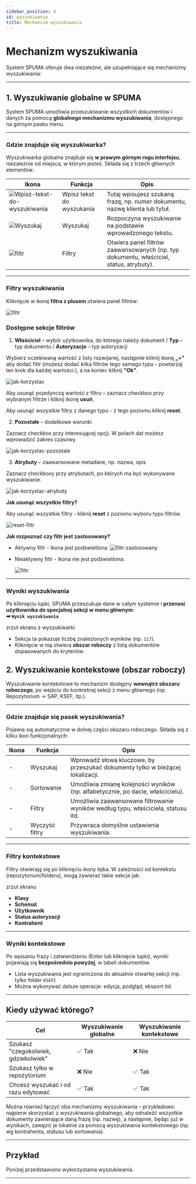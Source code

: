```yaml
---
sidebar_position: 4
id: wyszukiwanie
title: Mechanizm wyszukiwania
---
```


# Mechanizm wyszukiwania
System SPUMA oferuje dwa niezależne, ale uzupełniające się mechanizmy wyszukiwania:

---

## 1. Wyszukiwanie globalne w SPUMA

System SPUMA umożliwia przeszukiwanie wszystkich dokumentów i danych za pomocą **globalnego mechanizmu wyszukiwania**, dostępnego na górnym pasku menu.

---

### Gdzie znajduje się wyszukiwarka?

Wyszukiwarka globalna znajduje się **w prawym górnym rogu interfejsu**, niezależnie od miejsca, w którym jesteś. Składa się z trzech głównych elementów:

| Ikona | Funkcja | Opis |
|--------|-------|------|
| ![Wpisz-tekst-do-wyszukiwania](/img/szukaj.png) | Wpisz tekst do wyszukania |  Tutaj wpisujesz szukaną frazę, np. numer dokumentu, nazwę klienta lub tytuł. |
| ![Wyszukaj](/img/szukaj2.png) | Wyszukaj | Rozpoczyna wyszukiwanie na podstawie wprowadzonego tekstu. |
| ![filtr](/img/filtr.png) | Filtry | Otwiera panel filtrów zaawansowanych (np. typ dokumentu, właściciel, status, atrybuty). |

---

### Filtry wyszukiwania

Kliknięcie w ikonę **filtra z plusem** otwiera panel filtrów:

![filtr](/img/filtr2.png)

### Dostępne sekcje filtrów

1. **Właściciel** – wybór użytkownika, do którego należy dokument / **Typ** – typ dokumentu / **Autoryzacje** – typ autoryzacji

Wybierz oczekiwaną wartość z listy rozwijanej, następnie kliknij ikonę **„+”** aby dodać filtr (możesz dodać kilka filtrów tego samego typu – powtarzaj ten krok dla każdej wartości.), a na koniec kliknij **"Ok"**.  

![jak-korzystac](/img/Korzystanie_z_filtrow.png)

Aby usunąć pojedynczą wartość z filtru – zaznacz checkbox przy wybranym filtrze i kliknij ikonę **usuń**.

Aby usunąć wszystkie filtry z danego typu - z tego poziomu kliknij **reset**.

2. **Pozostałe** – dodatkowe warunki

Zaznacz checkbox przy interesującej opcji. W polach dat możesz wprowadzić zakres czasowy.

![jak-korzystac-pozostale](/img/wyszukiwanie_pozostale.png)
  
3. **Atrybuty** – zaawansowane metadane, np. nazwa, opis

Zaznacz checkboxy przy atrybutach, po których ma być wykonywane wyszukiwanie.

![jak-korzystac-atrybuty](/img/wyszukiwanie_atrybuty.png)

**Jak usunąć wszystkie filtry?**

Aby usunąć wszystkie filtry - kliknij **reset** z poziomu wyboru typu filtrów.

![reset-filtr](/img/reset_filtr.png)

**Jak rozpoznać czy filtr jest zastosowany?**

- Aktywny filtr - ikona jest podświetlona:
  ![filtr-zastosowany](/img/filtr_zastosowany.png)
  
- Nieaktywny filtr - ikona nie jest podświetlona:

   ![filtr](/img/filtr.png)

---

### Wyniki wyszukiwania

Po kliknięciu lupki, SPUMA przeszukuje dane w całym systemie i **przenosi użytkownika do specjalnej sekcji w menu głównym**:  
**➡ `Wynik wyszukiwania`**

zrzut ekranu z wyszukiwarki

- Sekcja ta pokazuje liczbę znalezionych wyników (np. `117`).
- Kliknięcie w nią otwiera **obszar roboczy** z listą dokumentów dopasowanych do kryteriów.

## 2. Wyszukiwanie kontekstowe (obszar roboczy)

Wyszukiwanie kontekstowe to mechanizm dostępny **wewnątrz obszaru roboczego**, po wejściu do konkretnej sekcji z menu głównego (np. Repozytorium → SAP, KSEF, itp.).

---

### Gdzie znajduje się pasek wyszukiwania?

Pojawia się automatycznie w dolnej części obszaru roboczego. Składa się z kilku ikon funkcjonalnych:

| Ikona | Funkcja | Opis |
|-------|---------|------|
|- | Wyszukaj | Wprowadź słowa kluczowe, by przeszukać dokumenty tylko w bieżącej lokalizacji. |
| - | Sortowanie | Umożliwia zmianę kolejności wyników (np. alfabetycznie, po dacie, właścicielu). |
| - | Filtry | Umożliwia zaawansowane filtrowanie wyników według typu, właściciela, statusu itd. |
| - | Wyczyść filtry | Przywraca domyślne ustawienia wyszukiwania. |

---
### Filtry kontekstowe

Filtry otwierają się po kliknięciu ikony lejka. W zależności od kontekstu (repozytorium/folderu), mogą zawierać takie sekcje jak:

zrzut ekranu

- **Klasy**
- **Schemat**
- **Użytkownik**
- **Status autoryzacji**
- **Kontrahent**
---

### Wyniki kontekstowe

Po wpisaniu frazy i zatwierdzeniu (Enter lub kliknięcie lupki), wyniki pojawiają się **bezpośrednio powyżej**, w tabeli dokumentów.

- Lista wyszukiwania jest ograniczona do aktualnie otwartej sekcji (np. tylko folder `KSEF`)
- Można wykonywać dalsze operacje: edycja, podgląd, eksport itd.
---

## Kiedy używać którego?

| Cel | Wyszukiwanie globalne | Wyszukiwanie kontekstowe |
|-----|------------------------|---------------------------|
| Szukasz "czegokolwiek, gdziekolwiek" | ✅ Tak | ❌ Nie |
| Szukasz tylko w repozytorium | ❌ Nie | ✅ Tak |
| Chcesz wyszukać i od razu edytować | ✅ Tak | ✅ Tak |

Można również łączyć oba mechanizmy wyszukiwania – przykładowo: najpierw skorzystać z wyszukiwania globalnego, aby odnaleźć wszystkie dokumenty zawierające daną frazę (np. nazwę), a następnie, będąc już w wynikach, zawęzić je lokalnie za pomocą wyszukiwania kontekstowego (np. wg kontrahenta, statusu lub sortowania).

---

##  Przykład

Poniżej przedstawiono wykorzystania wyszukiwania.

---
